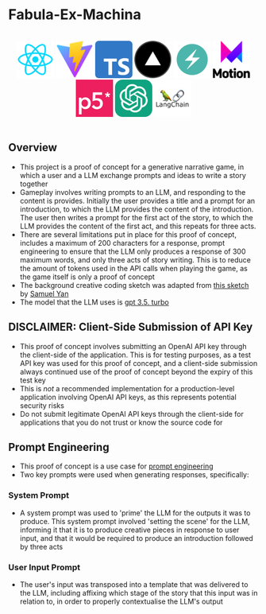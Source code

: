 # Fabula-Ex-Machina

</br>
<div align="center">
<a href="https://react.dev/"><img src="./src/readmecontent/img/stacklogos/React.png" width="75" height="75"></a>
<a href="https://vitejs.dev/"><img src="./src/readmecontent/img/stacklogos/Vite.png" width="75" height="75"></a>
<a href="https://www.typescriptlang.org/"><img src="./src/readmecontent/img/stacklogos/Typescript.png" width="75" height="75"></a>
<a href="https://vercel.com/"><img src="./src/readmecontent/img/stacklogos/Vercel.png" width="75" height="75"></a>
<a href="https://chakra-ui.com/"><img src="./src/readmecontent/img/stacklogos/ChakraUI.png" width="75" height="75"></a>
<a href="https://www.framer.com/motion/"><img src="./src/readmecontent/img/stacklogos/FramerMotion.png" width="75" height="75"></a>
<a href="https://p5js.org/"><img src="./src/readmecontent/img/stacklogos/p5JS.png" width="75" height="75"></a>
<a href="https://openai.com/"><img src="./src/readmecontent/img/stacklogos/OpenAI.png" width="75" height="75"></a>
<a href="https://www.langchain.com/"><img src="./src/readmecontent/img/stacklogos/Langchain.png" width="75" height="75"></a>
</div>

</br>

## Overview

- This project is a proof of concept for a generative narrative game, in which a user and a LLM exchange prompts and ideas to write a story together
- Gameplay involves writing prompts to an LLM, and responding to the content is provides. Initially the user provides a title and a prompt for an introduction, to which the LLM provides the content of the introduction. The user then writes a prompt for the first act of the story, to which the LLM provides the content of the first act, and this repeats for three acts.
- There are several limitations put in place for this proof of concept, includes a maximum of 200 characters for a response, prompt engineering to ensure that the LLM only produces a response of 300 maximum words, and only three acts of story writing. This is to reduce the amount of tokens used in the API calls when playing the game, as the game itself is only a proof of concept
- The background creative coding sketch was adapted from [this sketch](https://openprocessing.org/sketch/1597047) by [Samuel Yan](https://openprocessing.org/user/293890?view=sketches&o=48)
- The model that the LLM uses is [gpt 3.5. turbo](https://platform.openai.com/docs/models/gpt-3-5)

## DISCLAIMER: Client-Side Submission of API Key

- This proof of concept involves submitting an OpenAI API key through the client-side of the application. This is for testing purposes, as a test API key was used for this proof of concept, and a client-side submission always continued use of the proof of concept beyond the expiry of this test key
- This is _not_ a recommended implementation for a production-level application involving OpenAI API keys, as this represents potential security risks
- Do not submit legitimate OpenAI API keys through the client-side for applications that you do not trust or know the source code for

## Prompt Engineering

- This proof of concept is a use case for [prompt engineering](https://www.promptingguide.ai/)
- Two key prompts were used when generating responses, specifically:

### System Prompt

- A system prompt was used to 'prime' the LLM for the outputs it was to produce. This system prompt involved 'setting the scene' for the LLM, informing it that it is to produce creative pieces in response to user input, and that it would be required to produce an introduction followed by three acts

### User Input Prompt

- The user's input was transposed into a template that was delivered to the LLM, including affixing which stage of the story that this input was in relation to, in order to properly contextualise the LLM's output
